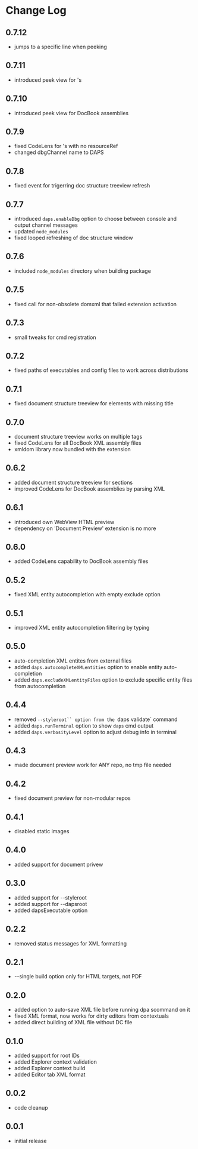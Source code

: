 # Change Log

## 0.7.12
- jumps to a specific line when peeking
## 0.7.11
- introduced peek view for <xref/>'s

## 0.7.10
- introduced peek view for DocBook assemblies

## 0.7.9
- fixed CodeLens for <module>'s with no resourceRef
- changed dbgChannel name to DAPS

## 0.7.8
- fixed event for trigerring doc structure treeview refresh

## 0.7.7
- introduced `daps.enableDbg` option to choose between console and output
  channel messages
- updated `node_modules`
- fixed looped refreshing of doc structure window

## 0.7.6
- included `node_modules` directory when building package

## 0.7.5
- fixed call for non-obsolete domxml that failed extension activation

## 0.7.3
- small tweaks for cmd registration

## 0.7.2
- fixed paths of executables and config files to work across distributions

## 0.7.1
- fixed document structure treeview for elements with missing title

## 0.7.0
- document structure treeview works on multiple tags
- fixed CodeLens for all DocBook XML assembly files
- xmldom library now bundled with the extension

## 0.6.2
- added document structure treeview for sections
- improved CodeLens for DocBook assemblies by parsing XML

## 0.6.1
- introduced own WebView HTML preview
- dependency on 'Document Preview' extension is no more

## 0.6.0
- added CodeLens capability to DocBook assembly files

## 0.5.2
- fixed XML entity autocompletion with empty exclude option


## 0.5.1
- improved XML entity autocompletion filtering by typing

## 0.5.0
- auto-completion XML entites from external files
- added `daps.autocompleteXMLentities` option to enable entity auto-completion
- added `daps.excludeXMLentityFiles` option to exclude specific entity files
  from autocompletion

## 0.4.4
- removed `--styleroot`` option from the `daps validate` command
- added `daps.runTerminal` option to show `daps` cmd output
- added `daps.verbosityLevel` option to adjust debug info in terminal

## 0.4.3
- made document preview work for ANY repo, no tmp file needed

## 0.4.2
- fixed document preview for non-modular repos

## 0.4.1
- disabled static images

## 0.4.0
- added support for document privew

## 0.3.0
- added support for --styleroot
- added support for --dapsroot
- added dapsExecutable option

## 0.2.2
- removed status messages for XML formatting

## 0.2.1
- --single build option only for HTML targets, not PDF

## 0.2.0
- added option to auto-save XML file before running dpa scommand on it
- fixed XML format, now works for dirty editors from contextuals
- added direct building of XML file without DC file

## 0.1.0
- added support for root IDs
- added Explorer context validation
- added Explorer context build
- added Editor tab XML format

## 0.0.2
- code cleanup

## 0.0.1
- initial release
